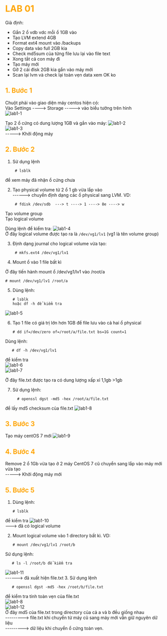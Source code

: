 <h1 style="color:orange">LAB 01</h1>
Giả định:

- Gắn 2 ổ vdb vdc mỗi ổ 1GB vào 
- Tạo LVM extend 4GB
- Format ext4 mount vào /backups  
- Copy data vào full 2GB kia 
- Check md5sum của từng file lưu lại vào file text 
- Xong tắt cả con máy đi 
- Tạo máy mới 
- Gỡ 2 cái đisk 2GB kia gắn vào máy mới 
- Scan lại lvm và check lại toàn vẹn data xem OK ko
<h2 style="color:orange">1. Bước 1</h2>

Chuột phải vào giao diện máy centos hiện có:<br>
Vào Settings ----> Storage -----> vào biểu tưởng trên hình<br>
![lab1-1](../img/lab1/lab1-1.png)

Tạo 2 ổ cứng có dung lượng 1GB và gắn vào máy:
![lab1-2](../img/lab1/lab1-2.png)<br>
![lab1-3](../img/lab1/lab1-3.png)<br>
-----> Khởi động máy
<h2 style="color:orange">2. Bước 2</h2>

1. Sử dụng lệnh
    
        # lsblk
để xem máy đã nhận ổ cứng chưa<br>

2. Tạo physical volume từ 2 ổ 1 gb vừa lắp vào<br>
------> chuyển định dạng các ổ physical sang LVM. VD: 
      
        # fdisk /dev/sdb  ---> t ----> 1 ----> 8e ----> w
Tạo volume group<br>
Tạo logical volume<br>

Dùng lệnh để kiểm tra:
![lab1-4](../img/lab1/lab1-4.png)<br>
Ở đây logical volume được tạo ra là `/dev/vg1/lv1` (vg1 là tên volume group)

3. Định dạng journal cho logical volume vừa tạo:
       
        # mkfs.ext4 /dev/vg1/lv1

4. Mount ổ vào 1 file bất kì

Ở đây tiến hành mount ổ /dev/vg1/lv1 vào /root/a

    # mount /dev/vg1/lv1 /root/a
5. Dùng lệnh:
    
       # lsblk
       hoặc df -h để kiểm tra
![lab1-5](../img/lab1/lab1-5.png)<br>

6. Tạo 1 file có giá trị lớn hơn 1GB để file lưu vào cả hai ổ physical

       # dd if=/dev/zero of=/root/a/file.txt bs=1G count=1
Dùng lệnh:
       
       # df -h /dev/vg1/lv1
để kiểm tra<br>
![lab1-6](../img/lab1/lab1-6.png)<br>
![lab1-7](../img/lab1/lab1-7.png)<br>

Ở đây file.txt được tạo ra có dung lượng xấp xỉ 1,1gb >1gb

7. Sử dụng lệnh:
       
         # openssl dgst -md5 -hex /root/a/file.txt
để lấy md5 checksum của file.txt
![lab1-8](../img/lab1/lab1-8.png)<br>
<h2 style="color:orange">3. Bước 3</h2>

Tạo máy centOS 7 mới
![lab1-9](../img/lab1/lab1-9.png)<br>
<h2 style="color:orange">4. Bước 4</h2>
Remove 2 ổ 1Gb vừa tạo ở 2 máy CentOS 7 cũ chuyển sang lắp vào máy mới vừa tạo<br>
-----> Khởi động máy mới
<h2 style="color:orange">5. Bước 5</h2>

1. Dùng lệnh:

       # lsblk
để kiểm tra
![lab1-10](../img/lab1/lab1-10.png)<br>
---> đã có logical volume

2. Mount logical volume vào 1 directory bất kì. VD:

       # mount /dev/vg1/lv1 /root/b
Sử dụng lệnh:
       
       # ls -l /root/b để kiểm tra
![lab1-11](../img/lab1/lab1-11.png)<br>
------> đã xuất hiện file.txt
3. Sử dụng lệnh
       
       # openssl dgst -md5 -hex /root/b/file.txt
để kiểm tra tính toàn vẹn của file.txt<br>
![lab1-8](../img/lab1/lab1-8.png)<br>
![lab1-12](../img/lab1/lab1-12.png)<br>
Ở đây md5 của file.txt trong directory của cả a và b đều giống nhau<br>
---------> file.txt khi chuyển từ máy cũ sang máy mới vẫn giữ nguyên dữ liệu<br>
---------> dữ liệu khi chuyển ổ cứng toàn vẹn.<br>